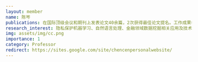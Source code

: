 ```yaml
---
layout: member
name: 陈岑
publications: 在国际顶级会议和期刊上发表论文40余篇，2次获得最佳论文提名。工作成果申请国内外专利30余項、其中授权专利6項。
research_interest: 隐私保护机器学习、自然语言处理、金融领域数据挖掘相关应用及技术研究
img: assets/img/cc.png
importance: 1
category: Professor
redirect: https://sites.google.com/site/chencenpersonalwebsite/
---
```



